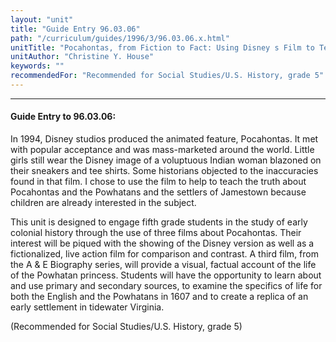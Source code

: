 ```yaml
---
layout: "unit"
title: "Guide Entry 96.03.06"
path: "/curriculum/guides/1996/3/96.03.06.x.html"
unitTitle: "Pocahontas, from Fiction to Fact: Using Disney s Film to Teach the True Story"
unitAuthor: "Christine Y. House"
keywords: ""
recommendedFor: "Recommended for Social Studies/U.S. History, grade 5"
---
```

<body>
<hr/>
 <h4>
  Guide Entry to 96.03.06:
 </h4>
 In 1994, Disney studios produced the animated feature, Pocahontas. It met with popular acceptance and was mass-marketed around the world. Little girls still wear the Disney image of a voluptuous Indian woman blazoned on their sneakers and tee shirts. Some historians objected to the inaccuracies found in that film. I chose to use the film to help to teach the truth about Pocahontas and the Powhatans and the settlers of Jamestown because children are already interested in the subject.
 <p>
  This unit is designed to engage fifth grade students in the study of early colonial history through the use of three films about Pocahontas. Their interest will be piqued with the showing of the Disney version as well as a fictionalized, live action film for comparison and contrast. A third film, from the A &amp; E Biography series, will provide a visual, factual account of the life of the Powhatan princess. Students will have the opportunity to learn about and use primary and secondary sources, to examine the specifics of life for both the English and the Powhatans in 1607 and to create a replica of an early settlement in tidewater Virginia.
 </p>
 <p>
  (Recommended for Social Studies/U.S. History, grade 5)
 </p>

</body>